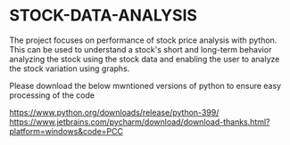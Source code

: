 # STOCK-DATA-ANALYSIS
The project focuses on performance of stock price analysis with python. This can be used to understand a stock's short and long-term behavior analyzing the stock using the stock data and enabling the user to analyze the stock variation using graphs.

Please download the below mwntioned versions of python to ensure easy processing of the code

https://www.python.org/downloads/release/python-399/
https://www.jetbrains.com/pycharm/download/download-thanks.html?platform=windows&code=PCC
